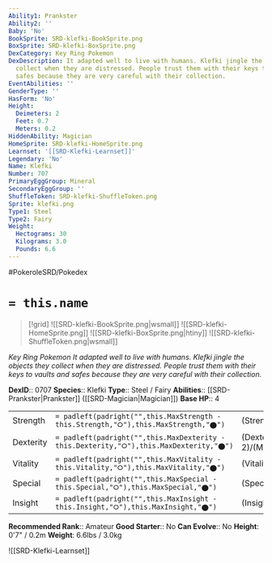 ```yaml
---
Ability1: Prankster
Ability2: ''
Baby: 'No'
BookSprite: SRD-klefki-BookSprite.png
BoxSprite: SRD-klefki-BoxSprite.png
DexCategory: Key Ring Pokemon
DexDescription: It adapted well to live with humans. Klefki jingle the objects they
  collect when they are distressed. People trust them with their keys to vaults and
  safes because they are very careful with their collection.
EventAbilities: ''
GenderType: ''
HasForm: 'No'
Height:
  Deimeters: 2
  Feet: 0.7
  Meters: 0.2
HiddenAbility: Magician
HomeSprite: SRD-klefki-HomeSprite.png
Learnset: '[[SRD-Klefki-Learnset]]'
Legendary: 'No'
Name: Klefki
Number: 707
PrimaryEggGroup: Mineral
SecondaryEggGroup: ''
ShuffleToken: SRD-klefki-ShuffleToken.png
Sprite: klefki.png
Type1: Steel
Type2: Fairy
Weight:
  Hectograms: 30
  Kilograms: 3.0
  Pounds: 6.6
---
```


#PokeroleSRD/Pokedex

# `= this.name`

> [!grid]
> ![[SRD-klefki-BookSprite.png|wsmall]]
> ![[SRD-klefki-HomeSprite.png]]
> ![[SRD-klefki-BoxSprite.png|htiny]]
> ![[SRD-klefki-ShuffleToken.png|wsmall]]


*Key Ring Pokemon*
*It adapted well to live with humans. Klefki jingle the objects they collect when they are distressed. People trust them with their keys to vaults and safes because they are very careful with their collection.*

**DexID**:: 0707
**Species**:: Klefki
**Type**:: Steel / Fairy
**Abilities**:: [[SRD-Prankster|Prankster]] ([[SRD-Magician|Magician]])
**Base HP**:: 4

|           |                                                                                        |                                          |
| --------- | -------------------------------------------------------------------------------------- | ---------------------------------------- |
| Strength  | `= padleft(padright("",this.MaxStrength - this.Strength,"⭘"),this.MaxStrength,"⬤")`    | (Strength::2)/(MaxStrength::5)   |
| Dexterity | `= padleft(padright("",this.MaxDexterity - this.Dexterity,"⭘"),this.MaxDexterity,"⬤")` | (Dexterity:: 2)/(MaxDexterity::5) |
| Vitality  | `= padleft(padright("",this.MaxVitality - this.Vitality,"⭘"),this.MaxVitality,"⬤")`    | (Vitality::2)/(MaxVitality::5)   |
| Special   | `= padleft(padright("",this.MaxSpecial - this.Special,"⭘"),this.MaxSpecial,"⬤")`       | (Special::2)/(MaxSpecial::5)     |
| Insight   | `= padleft(padright("",this.MaxInsight - this.Insight,"⭘"),this.MaxInsight,"⬤")`       | (Insight::2)/(MaxInsight::5)     |


**Recommended Rank**:: Amateur
**Good Starter**:: No
**Can Evolve**:: No
**Height**: 0'7" / 0.2m
**Weight**: 6.6lbs / 3.0kg

![[SRD-Klefki-Learnset]]